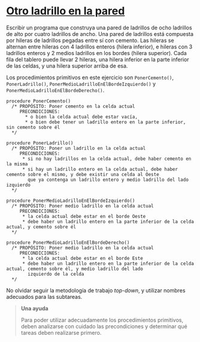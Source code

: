 # <a href="https://www.youtube.com/watch?v=c05aOG5p0P4" target="_blank">Otro ladrillo en la pared</a>

Escribir un programa que construya una pared de ladrillos de ocho ladrillos de alto 
por cuatro ladrillos de ancho. Una pared de ladrillos está compuesta por hileras de 
ladrillos pegadas entre sí con cemento. Las hileras se alternan entre hileras con 4 
ladrillos enteros (hilera inferior), e hileras con 3 ladrillos enteros y 2 medios 
ladrillos en los bordes (hilera superior). 
Cada fila del tablero puede llevar 2 hileras, una hilera inferior en la parte inferior 
de las celdas, y una hilera superior arriba de esa. 

Los procedimientos primitivos en este ejercicio son 
`PonerCemento()`, `PonerLadrillo()`, `PonerMedioLadrilloEnElBordeIzquierdo()` y `PonerMedioLadrilloEnElBordeDerecho()`.

```
procedure PonerCemento()
  /* PROPÓSITO: Poner cemento en la celda actual
     PRECONDICIONES: 
       * o bien la celda actual debe estar vacía, 
       * o bien debe tener un ladrillo entero en la parte inferior, sin cemento sobre él
  */
  
procedure PonerLadrillo()
  /* PROPÓSITO: Poner un ladrillo en la celda actual
     PRECONDICIONES: 
      * si no hay ladrillos en la celda actual, debe haber cemento en la misma
      * si hay un ladrillo entero en la celda actual, debe haber cemento sobre el mismo, y debe existir una celda al Oeste
        que ya contenga un ladrillo entero y medio ladrillo del lado izquierdo
  */
  
procedure PonerMedioLadrilloEnElBordeIzquierdo()
  /* PROPÓSITO: Poner medio ladrillo en la celda actual
     PRECONDICIONES: 
      * la celda actual debe estar en el borde Oeste
      * debe haber un ladrillo entero en la parte inferior de la celda actual, y cemento sobre él
  */
  
procedure PonerMedioLadrilloEnElBordeDerecho()
  /* PROPÓSITO: Poner medio ladrillo en la celda actual
     PRECONDICIONES: 
      * la celda actual debe estar en el borde Este
      * debe haber un ladrillo entero en la parte inferior de la celda actual, cemento sobre él, y medio ladrillo del lado
        izquierdo de la celda
  */
```

No olvidar seguir la metodología de trabajo _top-down_, y utilizar nombres adecuados para las subtareas. 

> **Una ayuda**
>
> Para poder utilizar adecuadamente los procedimientos primitivos, deben analizarse con 
> cuidado las precondiciones y determinar qué tareas deben realizarse primero.
